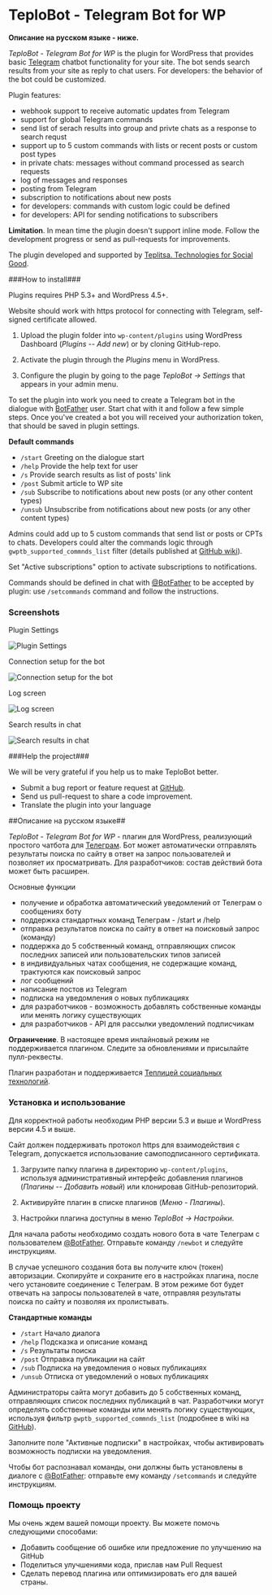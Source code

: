 # TeploBot - Telegram Bot for WP

**Описание на русском языке - ниже.**

*TeploBot - Telegram Bot for WP* is the plugin for WordPress that provides basic [Telegram](https://telegram.org/) chatbot functionality for your site. The bot sends search results from your site as reply to chat users. For developers: the behavior of the bot could be customized.

Plugin features:

* webhook support to receive automatic updates from Telegram
* support for global Telegram commands
* send list of serach results into group and privte chats as a response to search requst
* support up to 5 custom commands with lists or recent posts or custom post types
* in private chats: messages without command processed as search requests 
* log of messages and responses
* posting from Telegram 
* subscription to notifications about new posts
* for developers: commands with custom logic could be defined
* for developers: API for sending notifications to subscribers

**Limitation**. In mean time the plugin doesn't support inline mode. Follow the development progress or send as pull-requests for improvements.

The plugin developed and supported by [Teplitsa. Technologies for Social Good](https://te-st.ru/).

###How to install###

Plugins requires PHP 5.3+ and WordPress 4.5+.

Website should work with https protocol for connecting with Telegram, self-signed certificate allowed.

1. Upload the plugin folder into `wp-content/plugins` using WordPress Dashboard (_Plugins -- Add new_) or by cloning GitHub-repo.

2. Activate the plugin through the _Plugins_ menu in WordPress.

3. Configure the plugin by going to the page _TeploBot -> Settings_ that appears in your admin menu.

To set the plugin into work you need to create a Telegram bot in the dialogue with <a href="https://telegram.me/botfather" target="_blank">BotFather</a> user. Start chat with it and follow a few simple steps. Once you've created a bot you will received your authorization token, that should be saved in plugin settings.

**Default commands**

* `/start` Greeting on the dialogue start
* `/help` Provide the help text for user
* `/s` Provide search results as list of posts' link
* `/post` Submit article to WP site
* `/sub` Subscribe to notifications about new posts (or any other content types)
* `/unsub` Unsubscribe from notifications about new posts (or any other content types)

Admins could add up to 5 custom commands that send list or posts or CPTs to chats. Developers could alter the commands logic through `gwptb_supported_commnds_list` filter (details published at [GitHub wiki](https://github.com/Teplitsa/TeploBot)).

Set "Active subscriptions" option to activate subscriptions to notifications.

Commands should be defined in chat with [@BotFather](https://telegram.me/botfather) to be accepted by plugin: use `/setcommands` command and follow the instructions. 

### Screenshots ###

Plugin Settings

![Plugin Settings](https://itv.te-st.ru/wp-content/uploads/gwptb-screenshot-1.png)

Connection setup for the bot

![Connection setup for the bot](https://itv.te-st.ru/wp-content/uploads/gwptb-screenshot-2.png)

Log screen

![Log screen](https://itv.te-st.ru/wp-content/uploads/gwptb-screenshot-3.png)

Search results in chat

![Search results in chat](https://itv.te-st.ru/wp-content/uploads/gwptb-screenshot-4.png)


###Help the project###

We will be very grateful if you help us to make TeploBot better.

* Submit a bug report or feature request at [GitHub](https://github.com/Teplitsa/TeploBot/issues).
* Send us pull-request to share a code improvement.
* Translate the plugin into your language


##Описание на русском языке##

*TeploBot - Telegram Bot for WP* - плагин для WordPress, реализующий простого чатбота для [Телеграм](https://telegram.org/). Бот может автоматически отправлять результаты поиска по сайту в ответ на запрос пользователей и позволяет их просматривать. Для разработчиков: состав действий бота может быть расширен. 

Основные функции

* получение и обработка автоматический уведомлений от Телеграм о сообщениях боту
* поддержка стандартных команд Телеграм - /start и /help
* отправка результатов поиска по сайту в ответ на поисковый запрос (команду)
* поддержка до 5 собственный команд, отправляющих список последних записей или пользовательских типов записей
* в индивидуальных чатах сообщения, не содержащие команд, трактуются как поисковый запрос 
* лог сообщений
* написание постов из Telegram 
* подписка на уведомления о новых публикациях
* для разработчиков - возможность добавлять собственные команды или менять логику существующих
* для разработчиков - API для рассылки уведомлений подписчикам

**Ограничение**. В настоящее время инлайновый режим не поддерживается плагином. Следите за обновлениями и присылайте пулл-реквесты.

Плагин разработан и поддерживается [Теплицей социальных технологий](https://te-st.ru/).

### Установка и использование ###

Для корректной работы необходим PHP версии 5.3 и выше и WordPress версии 4.5 и выше.

Сайт должен поддерживать протокол https для взаимодействия с Telegram, допускается использование самоподписанного сертификата.

1. Загрузите папку плагина в директорию `wp-content/plugins`, используя административный интерфейс добавления плагинов (_Плагины -- Добавить новый_)
или клонировав GitHub-репозиторий.

2. Активируйте плагин в списке плагинов (_Меню - Плагины_).

3. Настройки плагина доступны в меню _TeploBot -> Настройки_. 

Для начала работы необходимо создать нового бота в чате Телеграм с пользователем [@BotFather](https://telegram.me/botfather). Отправьте команду `/newbot` и следуйте инструкциям.

В случае успешного создания бота вы получите ключ (токен) авторизации. Скопируйте и сохраните его в настройках плагина, после чего установите соединение с Телеграм. В этом режиме бот будет отвечать на запросы пользователей в чате, отправляя результаты поиска по сайту и позволяя их пролистывать. 

**Стандартные команды**

* `/start` Начало диалога
* `/help`  Подсказка и описание команд
* `/s`  Результаты поиска
* `/post` Отправка публикации на сайт
* `/sub` Подписка на уведомления о новых публикациях
* `/unsub` Отписка от уведомлений о новых публикациях

Администраторы сайта могут добавить до 5 собственных команд, отправляющих список последних публикаций в чат. Разработчики могут определять собственные команды или менять логику существующих, используя фильтр `gwptb_supported_commnds_list` (подробнее в wiki на [GitHub](https://github.com/Teplitsa/TeploBot)).

Заполните поле "Активные подписки" в настройках, чтобы активировать возможность подписки на уведомления.

Чтобы бот распознавал команды, они должны быть установлены в диалоге с [@BotFather](https://telegram.me/botfather): отправьте ему команду `/setcommands` и следуйте инструкциям. 

### Помощь проекту ###

Мы очень ждем вашей помощи проекту. Вы можете помочь следующими способами:

* Добавить сообщение об ошибке или предложение по улучшению на GitHub
* Поделиться улучшениями кода, прислав нам Pull Request
* Сделать перевод плагина или оптимизировать его для вашей страны.
